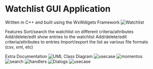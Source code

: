 # Watchlist GUI Application
Written in C++ and built using the WxWdigets Framework
![Watchlist](https://github.com/Wwaylon/Watchlist-Application/assets/102841024/544930b1-1b3a-488f-9dd2-556d5a89481a)


Features
Sort/search the watchlist on different criteria/attributes 
Add/delete/edit show entries to the watchlist 
Add/delete/edit criteria/attributes to entries 
Import/export the list as various file formats (csv, xml, etc)

Extra Documentation
![UML Class Diagram](https://github.com/Wwaylon/Watchlist-Application/assets/102841024/034e5eed-484c-49cc-b579-954b6111f707)
![usecase](https://github.com/Wwaylon/Watchlist-Application/assets/102841024/06b30638-9b14-41ad-9d26-e64a0405248d)
![momentos](https://github.com/Wwaylon/Watchlist-Application/assets/102841024/51ddfc91-217a-4102-a141-fc4fbd9a42c3)
![search](https://github.com/Wwaylon/Watchlist-Application/assets/102841024/f844b506-bfb7-4dbb-9459-2ba28130ce18)
![handlers](https://github.com/Wwaylon/Watchlist-Application/assets/102841024/67de3b72-25ac-402d-b2f0-a6b616abd42d)
![Dialogs](https://github.com/Wwaylon/Watchlist-Application/assets/102841024/f6b27ed5-a1cc-479d-abea-d9a632ebd453)
![usecase](https://github.com/Wwaylon/Watchlist-Application/assets/102841024/375beab7-4f32-4795-8ea3-d91f36066811)
